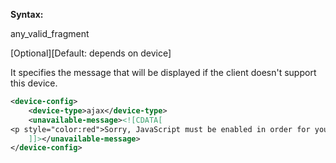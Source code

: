 **Syntax:**

<unavailable-message>any_valid_fragment</unavailable-message>

[Optional][Default: depends on device]

It specifies the message that will be displayed if the client doesn't
support this device.

```xml
<device-config>
    <device-type>ajax</device-type>
    <unavailable-message><![CDATA[
<p style="color:red">Sorry, JavaScript must be enabled in order for you to use KillApp.</p>
    ]]></unavailable-message>
</device-config>
```


